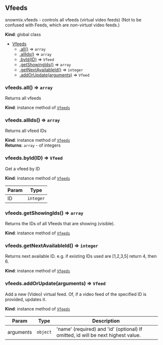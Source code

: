 <a name="Vfeeds"></a>

## Vfeeds
snowmix.vfeeds - controls all vfeeds (virtual video feeds)
(Not to be confused with Feeds, which are _non-virtual_ video feeds.)

**Kind**: global class  

* [Vfeeds](#Vfeeds)
    * [.all()](#Vfeeds+all) ⇒ <code>array</code>
    * [.allIds()](#Vfeeds+allIds) ⇒ <code>array</code>
    * [.byId(ID)](#Vfeeds+byId) ⇒ <code>Vfeed</code>
    * [.getShowingIds()](#Vfeeds+getShowingIds) ⇒ <code>array</code>
    * [.getNextAvailableId()](#Vfeeds+getNextAvailableId) ⇒ <code>integer</code>
    * [.addOrUpdate(arguments)](#Vfeeds+addOrUpdate) ⇒ <code>Vfeed</code>

<a name="Vfeeds+all"></a>

### vfeeds.all() ⇒ <code>array</code>
Returns all vfeeds

**Kind**: instance method of <code>[Vfeeds](#Vfeeds)</code>  
<a name="Vfeeds+allIds"></a>

### vfeeds.allIds() ⇒ <code>array</code>
Returns all vfeed IDs

**Kind**: instance method of <code>[Vfeeds](#Vfeeds)</code>  
**Returns**: <code>array</code> - of integers  
<a name="Vfeeds+byId"></a>

### vfeeds.byId(ID) ⇒ <code>Vfeed</code>
Get a vfeed by ID

**Kind**: instance method of <code>[Vfeeds](#Vfeeds)</code>  

| Param | Type |
| --- | --- |
| ID | <code>integer</code> | 

<a name="Vfeeds+getShowingIds"></a>

### vfeeds.getShowingIds() ⇒ <code>array</code>
Returns the IDs of all Vfeeds that are showing (visible).

**Kind**: instance method of <code>[Vfeeds](#Vfeeds)</code>  
<a name="Vfeeds+getNextAvailableId"></a>

### vfeeds.getNextAvailableId() ⇒ <code>integer</code>
Returns next available ID.
e.g. if existing IDs used are [1,2,3,5] return 4, then 6.

**Kind**: instance method of <code>[Vfeeds](#Vfeeds)</code>  
<a name="Vfeeds+addOrUpdate"></a>

### vfeeds.addOrUpdate(arguments) ⇒ <code>Vfeed</code>
Add a new (Video) virtual feed.
Of, if a video feed of the specified ID is provided, updates it.

**Kind**: instance method of <code>[Vfeeds](#Vfeeds)</code>  

| Param | Type | Description |
| --- | --- | --- |
| arguments | <code>object</code> | 'name' (required) and 'id' (optional) If omitted, id will be next highest value. |

